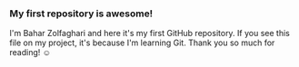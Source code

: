 ### My first repository is awesome!
I'm Bahar Zolfaghari and here it's my first GitHub repository.
If you see this file on my project, it's because I'm learning Git.
Thank you so much for reading! ☺
